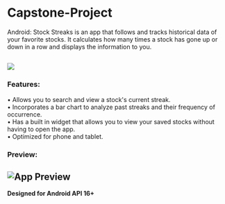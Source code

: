 # Capstone-Project
Android: Stock Streaks is an app that follows and tracks historical data of your favorite stocks. It calculates how many times a stock has gone up or down in a row and displays the information to you.

[![](http://i.imgur.com/bP75K6w.png)](https://play.google.com/store/apps/details?id=com.mcochin.stockstreaks)
---

### Features:
• Allows you to search and view a stock's current streak.</br>
• Incorporates a bar chart to analyze past streaks and their frequency of occurrence.</br>
• Has a built in widget that allows you to view your saved stocks without having to open the app.</br>
• Optimized for phone and tablet.</br>

### Preview:
![App Preview](http://i.imgur.com/mjtAMut.gif)
---

<b>Designed for Android API 16+</b>


